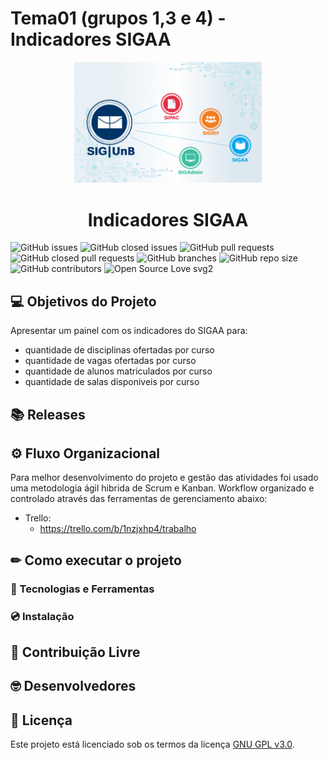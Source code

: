 # Tema01 (grupos 1,3 e 4) - Indicadores SIGAA

<p align="center">
  <img width="300" src="docs/assets/img/logo.png">
</p>
<h1 align="center">Indicadores SIGAA</h1>

 ![GitHub issues](https://img.shields.io/github/issues/fga-eps-mds/Projeto01?color=red)
 ![GitHub closed issues](https://img.shields.io/github/issues-closed/fga-eps-mds/Projeto01?color=green)
 ![GitHub pull requests](https://img.shields.io/github/issues-pr/fga-eps-mds/Projeto01?color=orange)
 ![GitHub closed pull requests](https://img.shields.io/github/issues-pr-closed/fga-eps-mds/Projeto01?color=brightgreen)
 ![GitHub branches](https://badgen.net/github/branches/fga-eps-mds/Projeto01/)
 ![GitHub repo size](https://img.shields.io/github/repo-size/fga-eps-mds/Projeto01?color=purple)
 ![GitHub contributors](https://img.shields.io/github/contributors/fga-eps-mds/Projeto01?color=ff69b4)
 ![Open Source Love svg2](https://badges.frapsoft.com/os/v2/open-source.svg?v=103)
 
## 💻 Objetivos do Projeto
Apresentar um painel com os indicadores do SIGAA para:

  - quantidade de disciplinas ofertadas por curso
  -  quantidade de vagas ofertadas por curso
  - quantidade de alunos matriculados por curso
  - quantidade de salas disponiveis por curso

## 📚 Releases

## ⚙️ Fluxo Organizacional
  Para melhor desenvolvimento do projeto e gestão das atividades foi usado uma metodologia ágil hibrida de Scrum e Kanban.
  Workflow organizado e controlado através das ferramentas de gerenciamento abaixo: 
  
  - Trello:
       -   https://trello.com/b/1nzjxhp4/trabalho

## ✏ Como executar o projeto

### 🧰️ Tecnologias e Ferramentas

### 💿 Instalação 

## 🤝 Contribuição Livre

## 🤓 Desenvolvedores

## 📝 Licença
Este projeto está licenciado sob os termos da licença 
[GNU GPL v3.0](./LICENSE).
